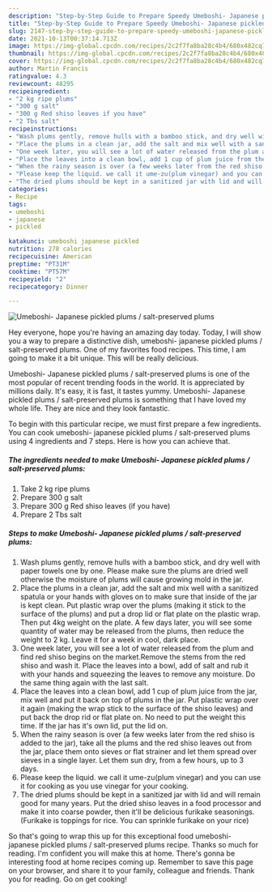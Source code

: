 ```yaml
---
description: "Step-by-Step Guide to Prepare Speedy Umeboshi- Japanese pickled plums / salt-preserved plums"
title: "Step-by-Step Guide to Prepare Speedy Umeboshi- Japanese pickled plums / salt-preserved plums"
slug: 2147-step-by-step-guide-to-prepare-speedy-umeboshi-japanese-pickled-plums-salt-preserved-plums
date: 2021-10-13T00:37:14.713Z
image: https://img-global.cpcdn.com/recipes/2c2f7fa8ba28c4b4/680x482cq70/umeboshi-japanese-pickled-plums-salt-preserved-plums-recipe-main-photo.jpg
thumbnail: https://img-global.cpcdn.com/recipes/2c2f7fa8ba28c4b4/680x482cq70/umeboshi-japanese-pickled-plums-salt-preserved-plums-recipe-main-photo.jpg
cover: https://img-global.cpcdn.com/recipes/2c2f7fa8ba28c4b4/680x482cq70/umeboshi-japanese-pickled-plums-salt-preserved-plums-recipe-main-photo.jpg
author: Martin Francis
ratingvalue: 4.3
reviewcount: 48295
recipeingredient:
- "2 kg ripe plums"
- "300 g salt"
- "300 g Red shiso leaves if you have"
- "2 Tbs salt"
recipeinstructions:
- "Wash plums gently, remove hulls with a bamboo stick, and dry well with paper towels one by one. Please make sure the plums are dried well otherwise the moisture of plums will cause growing mold in the jar."
- "Place the plums in a clean jar, add the salt and mix well with a sanitized spatula or your hands with gloves on to make sure that inside of the jar is kept clean. Put plastic wrap over the plums (making it stick to the surface of the plums) and put a drop lid or flat plate on the plastic wrap. Then put 4kg weight on the plate. A few days later, you will see some quantity of water may be released from the plums, then reduce the weight to 2 kg. Leave it for a week in cool, dark place."
- "One week later, you will see a lot of water released from the plum and find red shiso begins on the market.Remove the stems from the red shiso and wash it. Place the leaves into a bowl, add of salt and rub it with your hands and squeezing the leaves to remove any moisture. Do the same thing again with the last salt."
- "Place the leaves into a clean bowl, add 1 cup of plum juice from the jar, mix well and put it back on top of plums in the jar. Put plastic wrap over it again (making the wrap stick to the surface of the shiso leaves) and put back the drop rid or flat plate on. No need to put the weight this time. If the jar has it's own lid, put the lid on."
- "When the rainy season is over (a few weeks later from the red shiso is added to the jar), take all the plums and the red shiso leaves out from the jar, place them onto sieves or flat strainer and let them spread over sieves in a single layer. Let them sun dry, from a few hours, up to 3 days."
- "Please keep the liquid. we call it ume-zu(plum vinegar) and you can use it for cooking as you use vinegar for your cooking."
- "The dried plums should be kept in a sanitized jar with lid and will remain good for many years. Put the dried shiso leaves in a food processor and make it into coarse powder, then it'll be delicious furikake seasonings. (Furikake is toppings for rice. You can sprinkle furikake on your rice)"
categories:
- Recipe
tags:
- umeboshi
- japanese
- pickled

katakunci: umeboshi japanese pickled 
nutrition: 278 calories
recipecuisine: American
preptime: "PT31M"
cooktime: "PT57M"
recipeyield: "2"
recipecategory: Dinner

---
```



![Umeboshi- Japanese pickled plums / salt-preserved plums](https://img-global.cpcdn.com/recipes/2c2f7fa8ba28c4b4/680x482cq70/umeboshi-japanese-pickled-plums-salt-preserved-plums-recipe-main-photo.jpg)

Hey everyone, hope you're having an amazing day today. Today, I will show you a way to prepare a distinctive dish, umeboshi- japanese pickled plums / salt-preserved plums. One of my favorites food recipes. This time, I am going to make it a bit unique. This will be really delicious.

Umeboshi- Japanese pickled plums / salt-preserved plums is one of the most popular of recent trending foods in the world. It is appreciated by millions daily. It's easy, it is fast, it tastes yummy. Umeboshi- Japanese pickled plums / salt-preserved plums is something that I have loved my whole life. They are nice and they look fantastic.




To begin with this particular recipe, we must first prepare a few ingredients. You can cook umeboshi- japanese pickled plums / salt-preserved plums using 4 ingredients and 7 steps. Here is how you can achieve that.

<!--inarticleads1-->

##### The ingredients needed to make Umeboshi- Japanese pickled plums / salt-preserved plums:

1. Take 2 kg ripe plums
1. Prepare 300 g salt
1. Prepare 300 g Red shiso leaves (if you have)
1. Prepare 2 Tbs salt




<!--inarticleads2-->

##### Steps to make Umeboshi- Japanese pickled plums / salt-preserved plums:

1. Wash plums gently, remove hulls with a bamboo stick, and dry well with paper towels one by one. Please make sure the plums are dried well otherwise the moisture of plums will cause growing mold in the jar.
1. Place the plums in a clean jar, add the salt and mix well with a sanitized spatula or your hands with gloves on to make sure that inside of the jar is kept clean. Put plastic wrap over the plums (making it stick to the surface of the plums) and put a drop lid or flat plate on the plastic wrap. Then put 4kg weight on the plate. A few days later, you will see some quantity of water may be released from the plums, then reduce the weight to 2 kg. Leave it for a week in cool, dark place.
1. One week later, you will see a lot of water released from the plum and find red shiso begins on the market.Remove the stems from the red shiso and wash it. Place the leaves into a bowl, add of salt and rub it with your hands and squeezing the leaves to remove any moisture. Do the same thing again with the last salt.
1. Place the leaves into a clean bowl, add 1 cup of plum juice from the jar, mix well and put it back on top of plums in the jar. Put plastic wrap over it again (making the wrap stick to the surface of the shiso leaves) and put back the drop rid or flat plate on. No need to put the weight this time. If the jar has it's own lid, put the lid on.
1. When the rainy season is over (a few weeks later from the red shiso is added to the jar), take all the plums and the red shiso leaves out from the jar, place them onto sieves or flat strainer and let them spread over sieves in a single layer. Let them sun dry, from a few hours, up to 3 days.
1. Please keep the liquid. we call it ume-zu(plum vinegar) and you can use it for cooking as you use vinegar for your cooking.
1. The dried plums should be kept in a sanitized jar with lid and will remain good for many years. Put the dried shiso leaves in a food processor and make it into coarse powder, then it'll be delicious furikake seasonings. (Furikake is toppings for rice. You can sprinkle furikake on your rice)




So that's going to wrap this up for this exceptional food umeboshi- japanese pickled plums / salt-preserved plums recipe. Thanks so much for reading. I'm confident you will make this at home. There's gonna be interesting food at home recipes coming up. Remember to save this page on your browser, and share it to your family, colleague and friends. Thank you for reading. Go on get cooking!
